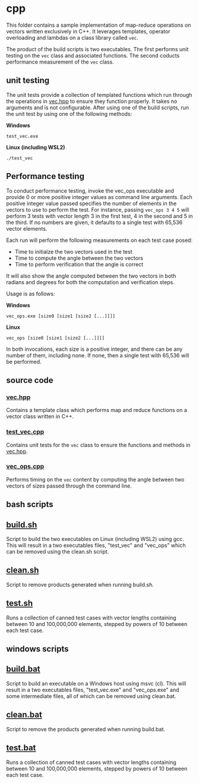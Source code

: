 # cpp
This folder contains a sample implementation of map-reduce operations on vectors written exclusively in C++.  It leverages templates, operator overloading and lambdas on a class library called ```vec```.

The product of the build scripts is two executables.  The first performs unit testing on the ```vec``` class and associated functions.  The second coducts performance measurement of the ```vec``` class.

## unit testing

The unit tests provide a collection of templated functions which run through the operations in [vec.hpp](vec.hpp) to ensure they function properly. It takes no arguments and is not configurable. After using one of the build scripts, run the unit test by using one of the following methods:

**Windows**

```test_vec.exe```

**Linux (including WSL2)**

```./test_vec```

## Performance testing

To conduct performance testing, invoke the vec_ops executable and provide 0 or more positive integer values as command line arguments.  Each positive integer value passed specifies the number of elements in the vectors to use to perform the test.  For instance, passing ```vec_ops 3 4 5``` will perform 3 tests with vector length 3 in the first test, 4 in the second and 5 in the third.  If no numbers are given, it defaults to a single test with 65,536 vector elements.

Each run will perform the following measurements on each test case posed:

* Time to initialze the two vectors used in the test
* Time to compute the angle between the two vectors
* Time to perform verification that the angle is correct

It will also show the angle computed between the two vectors in both radians and degrees for both the computation and verification steps.

Usage is as follows:

**Windows**

```vec_ops.exe [size0 [size1 [size2 [...]]]]```

**Linux**

```vec_ops [size0 [size1 [size2 [...]]]]```

In both invocations, each size is a positive integer, and there can be any number of them, including none.  If none, then a single test with 65,536 will be performed.

## source code

### [vec.hpp](vec.hpp)

Contains a template class which performs map and reduce functions on a vector class written in C++.

### [test_vec.cpp](test_vec.cpp)

Contains unit tests for the ```vec``` class to ensure the functions and methods in [vec.hpp](vec.hpp).

### [vec_ops.cpp](vec_ops.cpp)

Performs timing on the ```vec``` content by computing the angle between two vectors of sizes passed through the command line.

## bash scripts

## [build.sh](build.sh)
Script to build the two executables on Linux (including WSL2) using gcc.  This will result in a two executables files, "test_vec" and "vec_ops" which can be removed using the clean.sh script.

## [clean.sh](clean.sh)
Script to remove products generated when running build.sh.

## [test.sh](test.sh)
Runs a collection of canned test cases with vector lengths containing between 10 and 100,000,000 elements, stepped by powers of 10 between each test case.

## windows scripts

## [build.bat](build.bat)
Script to build an executable on a Windows host using msvc (cl).  This will result in a two executables files, "test_vec.exe" and "vec_ops.exe" and some intermediate files, all of which can be removed using clean.bat.

## [clean.bat](clean.bat)
Script to remove the products generated when running build.bat.

## [test.bat](test.bat)
Runs a collection of canned test cases with vector lengths containing between 10 and 100,000,000 elements, stepped by powers of 10 between each test case.

